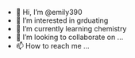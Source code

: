 - 👋 Hi, I’m @emily390
- 👀 I’m interested in grduating
- 🌱 I’m currently learning chemistry
- 💞️ I’m looking to collaborate on ...
- 📫 How to reach me ...

<!---
emily390/emily390 is a ✨ special ✨ repository because its `README.md` (this file) appears on your GitHub profile.
You can click the Preview link to take a look at your changes.
--->
